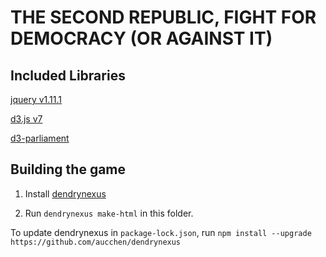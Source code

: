 # THE SECOND REPUBLIC, FIGHT FOR DEMOCRACY (OR AGAINST IT)

## Included Libraries

[jquery v1.11.1](https://releases.jquery.com/)

[d3.js v7](https://d3js.org)

[d3-parliament](https://github.com/geoffreybr/d3-parliament)

## Building the game

1. Install [dendrynexus](https://github.com/aucchen/dendrynexus)

2. Run `dendrynexus make-html` in this folder.

To update dendrynexus in `package-lock.json`, run `npm install --upgrade https://github.com/aucchen/dendrynexus`
